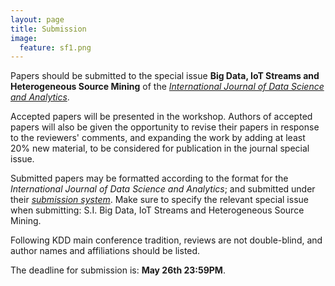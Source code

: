 ```yaml
---
layout: page
title: Submission 
image:
  feature: sf1.png
---
```


Papers should be submitted to the special issue **Big Data, IoT Streams and Heterogeneous Source Mining** of the [*International Journal of Data Science and Analytics*](https://www.editorialmanager.com/jdsa/).

Accepted papers will be presented in the workshop. Authors of accepted papers will also be given the opportunity to revise their papers in response to the reviewers' comments, and expanding the work by adding at least 20\% new material, to be considered for publication in the journal special issue.

<!-- Proceedings will be published as a dedicated volume of the [*JMLR: Workshop and Conference Proceedings*](http://jmlr.csail.mit.edu/proceedings/) (this is not equivalent to a regular journal issue of JMLR). -->

<!-- The maximum length of papers is **16 pages** (i.e., as standard KDD papers) for regular papers, and **4-6 pages** for short papers. -->

Submitted papers may be formatted according to the format for the *International Journal of Data Science and Analytics*; and submitted under their [*submission system*](https://www.editorialmanager.com/jdsa/). Make sure to specify the relevant special issue when submitting: S.I. Big Data, IoT Streams and Heterogeneous Source Mining. <!-- Camera-ready papers should be in JMLR format. Note that camera-ready papers may be longer than the limits set for reviewing. -->

<!-- Please download the file [BIGMINE2016_template.zip](BIGMINE2016_template.zip) for the LaTex template and style file (or use the package directly as [provided by JMLR](http://ctan.org/tex-archive/macros/latex/contrib/jmlr), making sure to insert the correct volume number: 53). Only the LaTex preparation system is supported for publication in the JMLR Workshop and Conference Proceedings series. -->

Following KDD main conference tradition, reviews are not double-blind, and author names and affiliations should be listed.

The deadline for submission is: **May 26th 23:59PM**.

<!-- Submit your paper through the [BIGMINE 2016 Sumission Site](https://easychair.org/conferences/?conf=bigmine2016). -->
